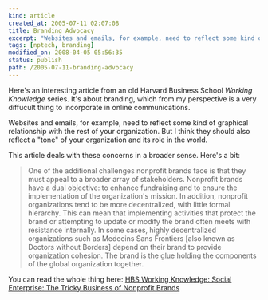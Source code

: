 ```yaml
---
kind: article
created_at: 2005-07-11 02:07:08
title: Branding Advocacy
excerpt: "Websites and emails, for example, need to reflect some kind of graphical relationship with the rest of your organization. But I think they should also reflect a tone of your organization and its role in the world."
tags: [nptech, branding]
modified_on: 2008-04-05 05:56:35
status: publish 
path: /2005-07-11-branding-advocacy
---
```


Here's an interesting article from an old Harvard Business School <em>Working Knowledge</em> series. It's about branding, which from my perspective is a very diffucult thing to incorporate in online communications. 

Websites and emails, for example, need to reflect some kind of graphical relationship with the rest of your organization. But I think they should also reflect a "tone" of your organization and its role in the world. 

This article deals with these concerns in a broader sense. Here's a bit: 

<blockquote class="large">
One of the additional challenges nonprofit brands face is that they must appeal to a broader array of stakeholders. Nonprofit brands have a dual objective: to enhance fundraising and to ensure the implementation of the organization's mission. In addition, nonprofit organizations tend to be more decentralized, with little formal hierarchy. This can mean that implementing activities that protect the brand or attempting to update or modify the brand often meets with resistance internally. In some cases, highly decentralized organizations such as Medecins Sans Frontiers [also known as Doctors without Borders] depend on their brand to provide organization cohesion. The brand is the glue holding the components of the global organization together.</blockquote>

You can read the whole thing here: 
<a title="HBS Working Knowledge: Social Enterprise: The Tricky Business of Nonprofit Brands" href="http://hbsworkingknowledge.hbs.edu/item.jhtml?id=4686&t=nonprofit">HBS Working Knowledge: Social Enterprise: The Tricky Business of Nonprofit Brands</a>